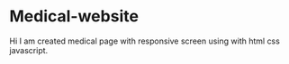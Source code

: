 # Medical-website
Hi I am created medical page with responsive screen using with html css javascript.
